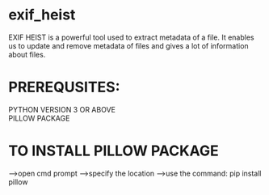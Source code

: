 # exif_heist
EXIF HEIST is a powerful tool used to extract metadata of a file. It enables us to update and remove metadata of files and gives a lot of information about files.

# PREREQUSITES:
PYTHON VERSION 3 OR ABOVE                                                                                                                           
PILLOW PACKAGE
# TO INSTALL PILLOW PACKAGE
-->open cmd prompt
-->specify the location
-->use the command:
   pip install pillow
  
 
